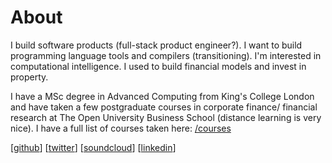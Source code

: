# About

I build software products (full-stack product engineer?). I want to build programming language tools and compilers (transitioning). I'm interested in computational intelligence. I used to build financial models and invest in property.

I have a MSc degree in Advanced Computing from King's College London and have taken a few postgraduate courses in corporate finance/ financial research at The Open University Business School (distance learning is very nice). I have a full list of courses taken here: <a href="courses.html">/courses</a>

[[github](https://github.com/mrsjoberg)] [[twitter](https://twitter.com/mxsjoberg)] [[soundcloud](https://soundcloud.com/mixmaester)] [[linkedin](https://www.linkedin.com/in/micsjo)]